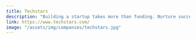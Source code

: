 ```yaml
---
title: Techstars
description: "Building a startup takes more than funding. Nurture success by joining the startup accelerator, startup funding and mentorship network at Techstars."
link: https://www.techstars.com/
image: "/assets/img/companies/techstars.jpg"
---
```

